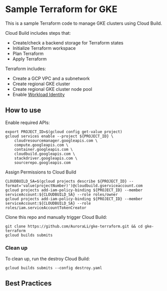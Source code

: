 # Sample Terraform for GKE

This is a sample Terraform code to manage GKE clusters using Cloud Build. 

Cloud Build includes steps that:
- Create/check a backend storage for Terraform states
- Initialize Terraform workspace
- Plan Terraform
- Apply Terraform 

Terraform includes:
- Create a GCP VPC and a subnetwork
- Create regional GKE cluster
- Create regional GKE cluster node pool
- Enable [Workload Identity](https://cloud.google.com/blog/products/containers-kubernetes/introducing-workload-identity-better-authentication-for-your-gke-applications)



## How to use
Enable required APIs:
```
export PROJECT_ID=$(gcloud config get-value project)
gcloud services enable --project ${PROJECT_ID} \
    cloudresourcemanager.googleapis.com \
    compute.googleapis.com \
    container.googleapis.com \
    cloudbuild.googleapis.com \
    stackdriver.googleapis.com \
    sourcerepo.googleapis.com
```

Assign Permissions to Cloud Build
```
CLOUDBUILD_SA=$(gcloud projects describe ${PROJECT_ID} --format='value(projectNumber)')@cloudbuild.gserviceaccount.com 
gcloud projects add-iam-policy-binding ${PROJECT_ID} --member serviceAccount:${CLOUDBUILD_SA} --role roles/owner
gcloud projects add-iam-policy-binding ${PROJECT_ID} --member serviceAccount:${CLOUDBUILD_SA} --role roles/iam.serviceAccountTokenCreator

```

Clone this repo and manually trigger Cloud Build:
```
git clone https://github.com/AuroraLi/gke-terraform.git && cd gke-terraform
gcloud builds submits
```

### Clean up
To clean up, run the destroy Cloud Build:
```
gcloud builds submits --config destroy.yaml
```

## Best Practices
